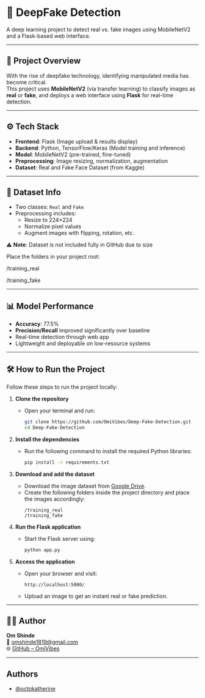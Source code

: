 # 🧠 DeepFake Detection

A deep learning project to detect real vs. fake images using MobileNetV2 and a Flask-based web interface.

---

## 🚀 Project Overview

With the rise of deepfake technology, identifying manipulated media has become critical.  
This project uses **MobileNetV2** (via transfer learning) to classify images as **real** or **fake**, and deploys a web interface using **Flask** for real-time detection.

---

## ⚙️ Tech Stack

- **Frontend**: Flask (Image upload & results display)  
- **Backend**: Python, TensorFlow/Keras (Model training and inference)  
- **Model**: MobileNetV2 (pre-trained, fine-tuned)  
- **Preprocessing**: Image resizing, normalization, augmentation  
- **Dataset**: Real and Fake Face Dataset (from Kaggle)  

---

## 📁 Dataset Info

- Two classes: `Real` and `Fake`
- Preprocessing includes:
  - Resize to 224×224
  - Normalize pixel values
  - Augment images with flipping, rotation, etc.

⚠️ **Note**: Dataset is not included fully in GitHub due to size  


Place the folders in your project root:

/training_real

/training_fake


---

## 📊 Model Performance

- **Accuracy**: 77.5%
- **Precision/Recall** improved significantly over baseline
- Real-time detection through web app
- Lightweight and deployable on low-resource systems

---

## 🛠 How to Run the Project

Follow these steps to run the project locally:

1. **Clone the repository**
   - Open your terminal and run:
     ```bash
     git clone https://github.com/OmiVibes/Deep-Fake-Detection.git
     cd Deep-Fake-Detection
     ```

2. **Install the dependencies**
   - Run the following command to install the required Python libraries:
     ```bash
     pip install -r requirements.txt
     ```

3. **Download and add the dataset**
   - Download the image dataset from [Google Drive](https://your-dataset-link.com).
   - Create the following folders inside the project directory and place the images accordingly:
     ```
     /training_real
     /training_fake
     ```

4. **Run the Flask application**
   - Start the Flask server using:
     ```bash
     python app.py
     ```

5. **Access the application**
   - Open your browser and visit:
     ```
     http://localhost:5000/
     ```
   - Upload an image to get an instant real or fake prediction.

---

## 👨‍💻 Author

**Om Shinde**  
📧 [omshinde1819@gmail.com](mailto:omshinde1819@gmail.com)  
🌐 [GitHub – OmiVibes](https://github.com/OmiVibes)

---

## Authors

- [@octokatherine](https://www.github.com/octokatherine)


